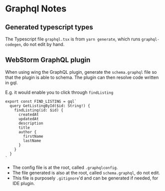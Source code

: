# Graphql Notes

## Generated typescript types
The Typescript file `graphql.tsx` is from `yarn generate`, which runs `graphql-codegen`, do not edit by hand.

## WebStorm GraphQL plugin
When using wing the GraphQL plugin, generate the `schema.graphql` file so that the plugin is able to schema.
The plugin can then resolve code written in gql.

E.g. it would enable you to click through `findListing`
```
export const FIND_LISTING = gql`
  query GetListingById($id: String!) {
    findListing(id: $id) {
      createdAt
      updatedAt
      description
      title
      author {
        firstName
        lastName
      }
    }
  }
`
```

- The config file is at the root, called `.graphqlconfig`.
- The file generated is also at the root, called `schema.graphql`, do not edit.
- This file is purposely `.gitignore`'d and can be generated if needed, for IDE plugin.
